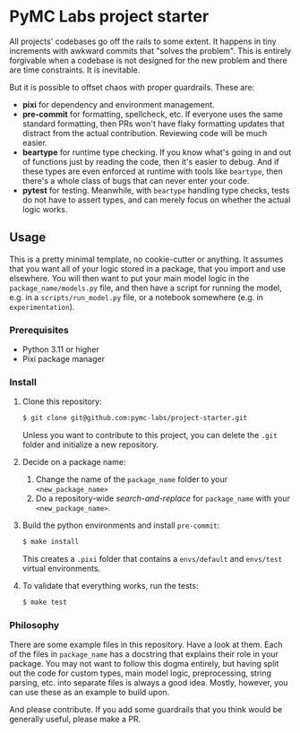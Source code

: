 # PyMC Labs project starter

All projects' codebases go off the rails to some extent. It happens in tiny increments with awkward commits that "solves the problem". This is entirely forgivable when a codebase is not designed for the new problem and there are time constraints. It is inevitable.

But it is possible to offset chaos with proper guardrails. These are:

- **pixi** for dependency and environment management.
- **pre-commit** for formatting, spellcheck, etc. If everyone uses the same standard formatting, then PRs won't have flaky formatting updates that distract from the actual contribution. Reviewing code will be much easier.
- **beartype** for runtime type checking. If you know what's going in and out of functions just by reading the code, then it's easier to debug. And if these types are even enforced at runtime with tools like `beartype`, then there's a whole class of bugs that can never enter your code.
- **pytest** for testing. Meanwhile, with `beartype` handling type checks, tests do not have to assert types, and can merely focus on whether the actual logic works.

## Usage

This is a pretty minimal template, no cookie-cutter or anything. It assumes that you want all of your logic stored in a package, that you import and use elsewhere. You will then want to put your main model logic in the `package_name/models.py` file, and then have a script for running the model, e.g. in a `scripts/run_model.py` file, or a notebook somewhere (e.g. in `experimentation`).

### Prerequisites

- Python 3.11 or higher
- Pixi package manager

### Install

1. Clone this repository:
    ```bash
    $ git clone git@github.com:pymc-labs/project-starter.git
    ```
    Unless you want to contribute to this project, you can delete the `.git` folder and initialize a new repository.

2. Decide on a package name:
    1. Change the name of the `package_name` folder to your `<new_package_name>`
    2. Do a repository-wide *search-and-replace* for `package_name` with your `<new_package_name>`.

3. Build the python environments and install `pre-commit`:
    ```bash
    $ make install
    ```
    This creates a `.pixi` folder that contains a `envs/default` and `envs/test` virtual environments.

4. To validate that everything works, run the tests:
    ```bash
    $ make test
    ```

### Philosophy

There are some example files in this repository. Have a look at them. Each of the files in `package_name` has a docstring that explains their role in your package. You may not want to follow this dogma entirely, but having split out the code for custom types, main model logic, preprocessing, string parsing, etc. into separate files is always a good idea. Mostly, however, you can use these as an example to build upon.

And please contribute. If you add some guardrails that you think would be generally useful, please make a PR.
